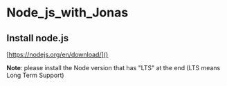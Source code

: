 # Node_js_with_Jonas





## Install node.js

[https://nodejs.org/en/download/]()

**Note**: please install the Node version that has "LTS" at the end (LTS means Long Term Support)

